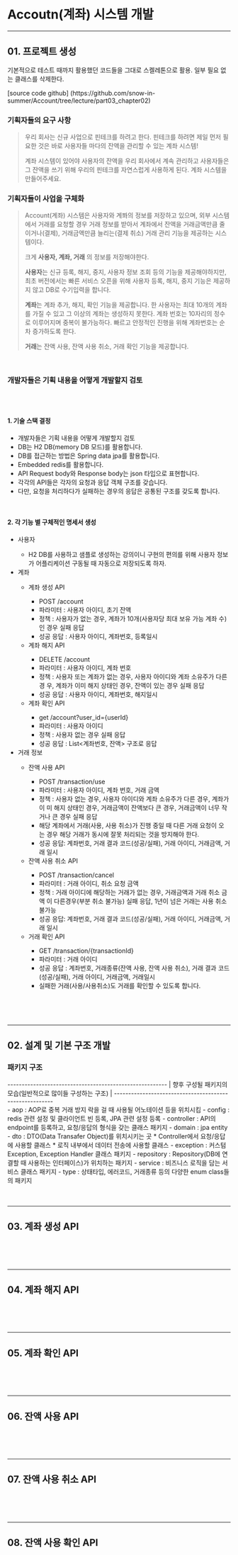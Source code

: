 <h1><Strong>Accoutn(계좌) 시스템 개발</Strong></h1>
<hr>
<h2> 01. 프로젝트 생성 </h2>
<p> 기본적으로 테스트 때까지 활용했던 코드들을 그대로 스켈레톤으로 활용. 일부 필요 없는 클래스를 삭제한다. </p>
[source code github] (https://github.com/snow-in-summer/Account/tree/lecture/part03_chapter02)

<h3>기획자들의 요구 사항</h3>

>우리 회사는 신규 사업으로 핀테크를 하려고 한다.
>핀테크를 하려면 제일 먼저 필요한 것은 바로 사용자들 마다의 잔액을 관리할 수 있는 계좌 시스템! </p>
>계좌 시스템이 있어야 사용자의 잔액을 우리 회사에서 계속 관리하고 사용자들은 그 잔액을 쓰기 위해 우리의 핀테크를 자연스럽게 사용하게 된다.
>계좌 시스템을 만들어주세요.

<h3> 기획자들이 사업을 구체화 </h3>

>Account(계좌) 시스템은 사용자와 계쫘의 정보를 저장하고 있으며,
>외부 시스템에서 거래를 요청할 경우 거래 정보를 받아서 계좌에서 잔액을 거래금액만큼 줄이거나(결제),
>거래금액만큼 늘리는(결제 취소) 거래 관리 기능을 제공하는 시스템이다.
>
>크게 <Strong>사용자, 계좌, 거래</Strong> 의 정보를 저장해야한다.
>
><Strong>사용자</Strong>는 신규 등록, 해지, 중지, 사용자 정보 조회 등의 기능을 제공해야하지만,
>최초 버전에서는 빠른 서비스 오픈을 위해 사용자 등록, 해지, 중지 기능은 제공하지 않고 DB로 수기입력을 합니다.
>
><Strong>계좌</Strong>는 계좌 추가, 해지, 확인 기능을 제공합니다.
>한 사용자는 최대 10개의 계좌를 가질 수 있고 그 이상의 계좌는 생성하지 못한다.
>계좌 번호는 10자리의 정수로 이루어지며 중복이 불가능하다. 빠르고 안정적인 진행을 위해 계좌번호는 순차 증가하도록 한다.
>
><Strong>거래</Strong>는 잔액 사용, 잔액 사용 취소, 거래 확인 기능을 제공합니다.
<br>
<h3> 개발자들은 기획 내용을 어떻게 개발할지 검토 </h3>
<br><br>
<h4>1. 기술 스택 결정 </h4>
<ul>
  <li>개발자들은 기획 내용을 어떻게 개발할지 검토</li>
  <li>DB는 H2 DB(memory DB 모드)를 활용합니다.</li>
  <li>DB를 접근하는 방법은 Spring data jpa를 활용합니다.</li>
  <li>Embedded redis를 활용합니다.</li>
  <li>API Request body와 Response body는 json 타입으로 표현합니다.</li>
  <li>각각의 API들은 각자의 요청과 응답 객체 구조를 갖습니다.</li>
  <li>다만, 요청을 처리하다가 실패하는 경우의 응답은 공통된 구조를 갖도록 합니다.</li>
</ul>
<br>
<h4>2. 각 기능 별 구체적인 명세서 생성</h4>
<ul>
  <li>사용자</li>
    <ul><li>H2 DB를 사용하고 샘플로 생성하는 강의이니 구현의 편의를 위해 사용자 정보가
어플리케이션 구동될 때 자동으로 저장되도록 하자.</li></ul>
  <li>계좌</li>
    <ul><li>계좌 생성 API</li>
      <ul>
        <li>POST /account</li>
        <li>파라미터 : 사용자 아이디, 초기 잔액</li>
        <li>정책 : 사용자가 없는 경우, 계좌가 10개(사용자당 최대 보유 가능 계좌 수)인
경우 실패 응답</li>
        <li>성공 응답 : 사용자 아이디, 계좌번호, 등록일시</li>
      </ul>
    <li>계좌 해지 API</li>
      <ul>
        <li>DELETE /account</li>
        <li>파라미터 : 사용자 아이디, 계좌 번호</li>
        <li>정책 : 사용자 또는 계좌가 없는 경우, 사용자 아이디와 계좌 소유주가 다른 경
    우, 계좌가 이미 해지 상태인 경우, 잔액이 있는 경우 실패 응답</li>
        <li>성공 응답 : 사용자 아이디, 계좌번호, 해지일시</li>
      </ul>
    <li>계좌 확인 API</li>
      <ul>
        <li>get /account?user_id={userId}</li>
        <li>파라미터 : 사용자 아이디</li>
        <li>정책 : 사용자 없는 경우 실패 응답</li>
        <li>성공 응답 : List<계좌번호, 잔액> 구조로 응답</li>
      </ul>
    </ul>
    <li>거래 정보</li>
          <ul>
            <li>잔액 사용 API</li>
              <ul>
                <li>POST /transaction/use</li>
                <li>파라미터 : 사용자 아이디, 계좌 번호, 거래 금액</li>
                <li>정책 : 사용자 없는 경우, 사용자 아이디와 계좌 소유주가 다른 경우, 계좌가 이
미 해지 상태인 경우, 거래금액이 잔액보다 큰 경우, 거래금액이 너무 작거나
큰 경우 실패 응답</li>
                <li>해당 계좌에서 거래(사용, 사용 취소)가 진행 중일 때 다른 거래 요청이 오
는 경우 해당 거래가 동시에 잘못 처리되는 것을 방지해야 한다.</li>
                <li>성공 응답: 계좌번호, 거래 결과 코드(성공/실패), 거래 아이디, 거래금액, 거래
일시</li>
              </ul>
            <li>잔액 사용 취소 API</li>
              <ul>
                <li>POST /transaction/cancel</li>
                <li>파라미터 : 거래 아이디, 취소 요청 금액</li>
                <li>정책 : 거래 아이디에 해당하는 거래가 없는 경우, 거래금액과 거래 취소 금액
이 다른경우(부분 취소 불가능) 실패 응답, 1년이 넘은 거래는 사용 취소 불가능</li>
                <li>성공 응답: 계좌번호, 거래 결과 코드(성공/실패), 거래 아이디, 거래금액, 거래
일시</li>
              </ul>
            <li>거래 확인 API</li>
              <ul>
                <li>GET /transaction/{transactionId}</li>
                <li>파라미터 : 거래 아이디</li>
                <li>성공 응답 : 계좌번호, 거래종류(잔액 사용, 잔액 사용 취소), 거래 결과 코드
(성공/실패), 거래 아이디, 거래금액, 거래일시</li>
                <li>실패한 거래(사용/사용취소)도 거래를 확인할 수 있도록 합니다.</li>
              </ul>
          </ul>
  </ul>
</ul>
<br>
<br>
<br>
<hr>
<h2> 02. 설계 및 기본 구조 개발 </h2>
<h3> 패키지 구조 </h3>
 --------------------------------------------------------
| 향후 구성될 패키지의 모습(일반적으로 많이들 구성하는 구조) |
 --------------------------------------------------------
<br>
- aop : AOP로 중복 거래 방지 락을 걸 때 사용될 어노테이션 등을 위치시킴
- config : redis 관련 설정 및 클라이언트 빈 등록, JPA 관련 설정 등록
- controller : API의 endpoint를 등록하고, 요청/응답의 형식을 갖는 클래스 패키지
- domain : jpa entity
- dto : DTO(Data Transafer Object)를 위치시키는 곳
* Controller에서 요청/응답에 사용할 클래스
* 로직 내부에서 데이터 전송에 사용할 클래스
- exception : 커스텀 Exception, Exception Handler 클래스 패키지
- repository : Repository(DB에 연결할 때 사용하는 인터페이스)가 위치하는 패키지
- service : 비즈니스 로직을 담는 서비스 클래스 패키지
- type : 상태타입, 에러코드, 거래종류 등의 다양한 enum class들의 패키지
<br>
<br>
<br>
<hr>
<h2> 03. 계좌 생성 API </h2>
<br>
<br>
<br>
<hr>
<h2> 04. 계좌 해지 API </h2>
<br>
<br>
<br>
<hr>
<h2> 05. 계좌 확인 API </h2>
<br>
<br>
<br>
<hr>
<h2> 06. 잔액 사용 API </h2>
<br>
<br>
<br>
<hr>
<h2> 07. 잔액 사용 취소 API </h2>
<br>
<br>
<br>
<hr>
<h2> 08. 잔액 사용 확인 API </h2>
